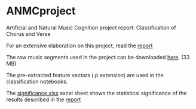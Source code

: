 # ANMCproject
Artificial and Natural Music Cognition project report: Classification of Chorus and Verse

For an extensive elaboration on this project, read the [report](https://github.com/tvdhout/ANMCproject/blob/master/Report.pdf)

The raw music segments used in the project can be downloaded [here](https://www.dropbox.com/s/ujdfecwu0ekbdit/Segments.zip?dl=0). (33 MB)

The pre-extracted feature vectors (.p extension) are used in the classification notebooks.

The [significance.xlsx](https://github.com/tvdhout/ANMCproject/blob/master/Significance.xlsx) excel sheet shows the statistical significance of the results described in the [report](https://github.com/tvdhout/ANMCproject/blob/master/Report.pdf)
